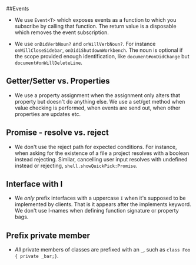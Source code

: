 
##Events

* We use `Event<T>` which exposes events as a function to which you subscribe by calling that function. The return value is a disposable which removes the event subscription.

* We use `onDidVerbNoun?` and `onWillVerbNoun?`. For instance `onWillCloseSidebar`, `onDidiShutdownWorkbench`. The noun is optional if the scope provided enough identification, like `document#onDidChange` but `document#onWillDeleteLine`.

## Getter/Setter vs. Properties

* We use a property assignment when the assignment only alters that property but doesn't do anything else. We use a set/get method when value checking is performed, when events are send out, when other properties are updates etc.

## Promise - resolve vs. reject

* We don't use the reject path for expected conditions. For instance, when asking for the existence of a file a project resolves with a boolean instead rejecting. Similar, cancelling user input resolves with undefined instead or rejecting, `shell.showQuickPick:Promise`.

## Interface with I

* We *only* prefix interfaces with a uppercase `I` when it's supposed to be implemented by clients. That is it appears after the implements keyword. We don't use I-names when defining function signature or property bags.

## Prefix private member

* *All* private members of classes are prefixed with an `_`, such as `class Foo { private _bar;}`.
